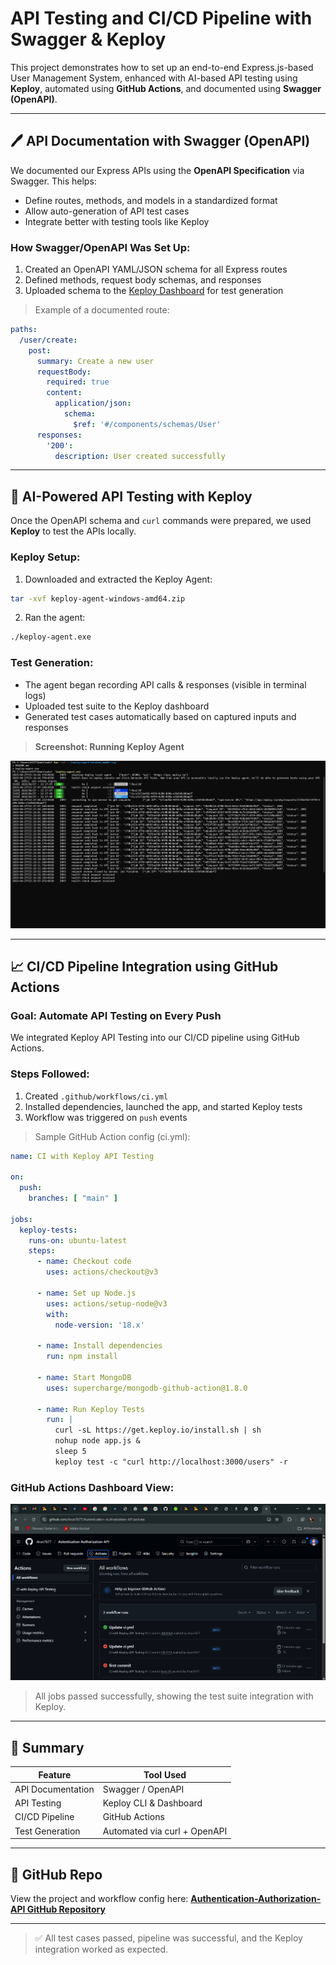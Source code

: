 # API Testing and CI/CD Pipeline with Swagger & Keploy

This project demonstrates how to set up an end-to-end Express.js-based User Management System, enhanced with AI-based API testing using **Keploy**, automated using **GitHub Actions**, and documented using **Swagger (OpenAPI)**.

---

## 🖊️ API Documentation with Swagger (OpenAPI)

We documented our Express APIs using the **OpenAPI Specification** via Swagger. This helps:

* Define routes, methods, and models in a standardized format
* Allow auto-generation of API test cases
* Integrate better with testing tools like Keploy

### How Swagger/OpenAPI Was Set Up:

1. Created an OpenAPI YAML/JSON schema for all Express routes
2. Defined methods, request body schemas, and responses
3. Uploaded schema to the [Keploy Dashboard](https://app.keploy.io) for test generation

> Example of a documented route:

```yaml
paths:
  /user/create:
    post:
      summary: Create a new user
      requestBody:
        required: true
        content:
          application/json:
            schema:
              $ref: '#/components/schemas/User'
      responses:
        '200':
          description: User created successfully
```

---

## 🧪 AI-Powered API Testing with Keploy

Once the OpenAPI schema and `curl` commands were prepared, we used **Keploy** to test the APIs locally.

### Keploy Setup:

1. Downloaded and extracted the Keploy Agent:

```bash
tar -xvf keploy-agent-windows-amd64.zip
```

2. Ran the agent:

```bash
./keploy-agent.exe
```

### Test Generation:

* The agent began recording API calls & responses (visible in terminal logs)
* Uploaded test suite to the Keploy dashboard
* Generated test cases automatically based on captured inputs and responses

> **Screenshot: Running Keploy Agent**

![Keploy Agent CLI Screenshot](./Screenshot%202025-06-27%20235250.png)

---

## 📈 CI/CD Pipeline Integration using GitHub Actions

### Goal: Automate API Testing on Every Push

We integrated Keploy API Testing into our CI/CD pipeline using GitHub Actions.

### Steps Followed:

1. Created `.github/workflows/ci.yml`
2. Installed dependencies, launched the app, and started Keploy tests
3. Workflow was triggered on `push` events

> Sample GitHub Action config (ci.yml):

```yaml
name: CI with Keploy API Testing

on:
  push:
    branches: [ "main" ]

jobs:
  keploy-tests:
    runs-on: ubuntu-latest
    steps:
      - name: Checkout code
        uses: actions/checkout@v3

      - name: Set up Node.js
        uses: actions/setup-node@v3
        with:
          node-version: '18.x'

      - name: Install dependencies
        run: npm install

      - name: Start MongoDB
        uses: supercharge/mongodb-github-action@1.8.0

      - name: Run Keploy Tests
        run: |
          curl -sL https://get.keploy.io/install.sh | sh
          nohup node app.js &
          sleep 5
          keploy test -c "curl http://localhost:3000/users" -r
```

### GitHub Actions Dashboard View:

![GitHub CI Status Screenshot](./Screenshot%202025-06-28%20002347.png)

> All jobs passed successfully, showing the test suite integration with Keploy.

---

## 📄 Summary

| Feature           | Tool Used                    |
| ----------------- | ---------------------------- |
| API Documentation | Swagger / OpenAPI            |
| API Testing       | Keploy CLI & Dashboard       |
| CI/CD Pipeline    | GitHub Actions               |
| Test Generation   | Automated via curl + OpenAPI |

---

## 👀 GitHub Repo

View the project and workflow config here:
**[Authentication-Authorization-API GitHub Repository](https://github.com/Arun7677/Autentication-Authorization-API)**

---

> ✅ All test cases passed, pipeline was successful, and the Keploy integration worked as expected.

